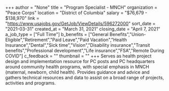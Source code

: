 +++
author = "None"
title = "Program Specialist - MNCH"
organization = "Peace Corps"
location = "District of Columbia"
salary = "$76,679 - $138,970"
link = "https://www.usajobs.gov/GetJob/ViewDetails/596272000"
sort_date = "2021-03-31"
created_at = "March 31, 2021"
closing_date = "April 7, 2021"
a_job_type = ["Full Time"]
b_benefits = ["General Benefits","Union-Eligible","Retirement","Paid Leave","Paid Vacation","Health Insurance","Dental","Sick time","Vision","Disability insurance","Transit benefits","Professional development","Life insurance","FSA","Remote During COVID"]
c_feedback = ""
thumbnail = ""
+++
Serves as health project design and implementation resource for PC posts and PC headquarters around community health programs, with special emphasis in MNCH (maternal, newborn, child health). Provides guidance and advice and gathers technical resources and data to assist on a broad range of projects, activities and programs.
